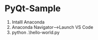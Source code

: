 # PyQt-Sample

1. Intalll Anaconda
2. Anaconda Navigator-->Launch VS Code
3. python .\hello-world.py